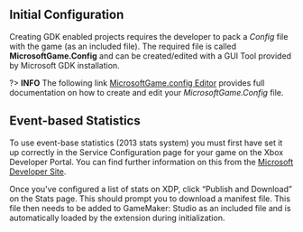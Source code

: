 
## Initial Configuration

Creating GDK enabled projects requires the developer to pack a *Config* file with the game (as an included file). The required file is called **MicrosoftGame.Config** and can be created/edited with a GUI Tool provided by Microsoft GDK installation.

?> **INFO** The following link [MicrosoftGame.config Editor](https://docs.microsoft.com/en-us/gaming/gdk/_content/gc/system/overviews/microsoft-game-config/microsoftgameconfig-editor) provides full documentation on how to create and edit your *MicrosoftGame.Config* file.

## Event-based Statistics

To use event-base statistics (2013 stats system) you must first have set it up correctly in the Service Configuration page for your game on the Xbox Developer Portal. You can find further information on this from the [Microsoft Developer Site](https://developer.xboxlive.com/en-us/platform/development/documentation/xdp/Pages/atoc_xdp_selfservice_xdpdocs.aspx).

Once you've configured a list of stats on XDP, click “Publish and Download” on the Stats page. This should prompt you to download a manifest file. This file then needs to be added to GameMaker: Studio as an included file and is automatically loaded by the extension during initialization.